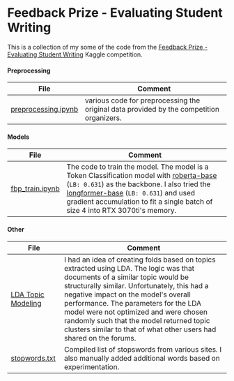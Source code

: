 # Feedback Prize - Evaluating Student Writing

This is a collection of my some of the code from the [Feedback Prize - Evaluating Student Writing](https://www.kaggle.com/c/feedback-prize-2021/) Kaggle competition.


#### Preprocessing

| File        | Comment     |
| ----------- | ----------- |
|  [preprocessing.ipynb](preprocessing.ipynb)  | various code for preprocessing the original data provided by the competition organizers.|

#### Models

| File        | Comment     |
| ----------- | ----------- |
| [fbp_train.ipynb](fbp_train.ipynb) | The code to train the model. The model is a Token Classification model with [roberta-base](https://huggingface.co/roberta-base) (`LB: 0.631`) as the backbone. I also tried the [longformer-base](https://huggingface.co/allenai/longformer-base-4096) (`LB: 0.631`) and used gradient accumulation to fit a single batch of size 4 into RTX 3070ti's memory. |


#### Other 

| File        | Comment     |
| ----------- | ----------- |
| [LDA Topic Modeling](topic_modeling.ipynb)      | I had an idea of creating folds based on topics extracted using LDA. The logic was that documents of a similar topic would be structurally similar. Unfortunately, this had a negative impact on the model's overall performance. The parameters for the LDA model were not optimized and were chosen randomly such that the model returned topic clusters similar to that of what other users had shared on the forums.|
| [stopwords.txt](stopwords.txt)      | Compiled list of stopswords from various sites. I also manually added additional words based on experimentation.|